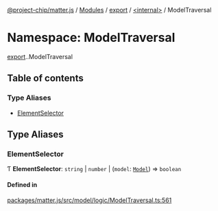 [@project-chip/matter.js](../README.md) / [Modules](../modules.md) / [export](export.md) / [<internal\>](export._internal_.md) / ModelTraversal

# Namespace: ModelTraversal

[export](export.md).[<internal>](export._internal_.md).ModelTraversal

## Table of contents

### Type Aliases

- [ElementSelector](export._internal_.ModelTraversal.md#elementselector)

## Type Aliases

### ElementSelector

Ƭ **ElementSelector**: `string` \| `number` \| (`model`: [`Model`](../classes/model.Model-1.md)) => `boolean`

#### Defined in

[packages/matter.js/src/model/logic/ModelTraversal.ts:561](https://github.com/project-chip/matter.js/blob/be83914/packages/matter.js/src/model/logic/ModelTraversal.ts#L561)
